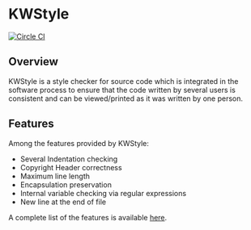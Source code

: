 KWStyle
=======

[![Circle CI]( https://circleci.com/gh/Kitware/KWStyle.svg?style=svg)](https://circleci.com/gh/Kitware/KWStyle )

Overview
--------

KWStyle is a style checker for source code which is integrated in the software process
to ensure that the code written by several users is consistent and can be
viewed/printed as it was written by one person.

Features
--------

Among the features provided by KWStyle:

- Several Indentation checking
- Copyright Header correctness
- Maximum line length
- Encapsulation preservation
- Internal variable checking via regular expressions
- New line at the end of file

A complete list of the features is available [here][fl].


[fl]: https://kitware.github.io/KWStyle/resources/features.html

